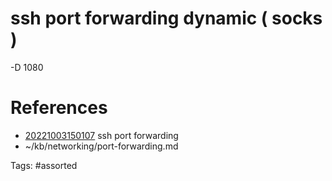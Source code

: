 # ssh port forwarding dynamic ( socks )
-D 1080

# References
- [20221003150107](/zet/20221003150107/README.md) ssh port forwarding
- ~/kb/networking/port-forwarding.md

Tags:
    #assorted
